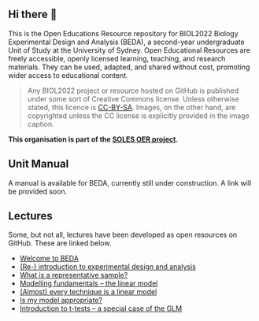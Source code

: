 ## Hi there 👋

<!--

**Here are some ideas to get you started:**

🙋‍♀️ A short introduction - what is your organization all about?
🌈 Contribution guidelines - how can the community get involved?
👩‍💻 Useful resources - where can the community find your docs? Is there anything else the community should know?
🍿 Fun facts - what does your team eat for breakfast?
🧙 Remember, you can do mighty things with the power of [Markdown](https://docs.github.com/github/writing-on-github/getting-started-with-writing-and-formatting-on-github/basic-writing-and-formatting-syntax)
-->
This is the Open Educations Resource repository for BIOL2022 Biology Experimental Design and Analysis (BEDA), a second-year undergraduate Unit of Study at the University of Sydney. Open Educational Resources are freely accessible, openly licensed learning, teaching, and research materials. They can be used, adapted, and shared without cost, promoting wider access to educational content. 

> Any BIOL2022 project or resource hosted on GitHub is published under some sort of Creative Commons license. Unless otherwise stated, this licence is [CC-BY-SA](https://creativecommons.org/licenses/by-sa/4.0/). Images, on the other hand, are copyrighted unless the CC license is explicitly provided in the image caption.

**This organisation is part of the [SOLES OER project](https://github.com/usyd-soles-edu).**

## Unit Manual

A manual is available for BEDA, currently still under construction. A link will be provided soon.

## Lectures

Some, but not all, lectures have been developed as open resources on GitHub. These are linked below.

- [Welcome to BEDA](https://biol2022.github.io/L00-Welcome-to-BEDA/)
- [(Re-) introduction to experimental design and analysis](https://biol2022.github.io/L01-intro-exp-design-analysis/)
- [What is a representative sample?](https://biol2022.github.io/L02a-represenative-sampling/)
- [Modelling fundamentals – the linear model](https://biol2022.github.io/L02b-linear-model/)
- [(Almost) every technique is a linear model](https://biol2022.github.io/L02c-all-linear-model/)
- [Is my model appropriate?](https://biol2022.github.io/L03a-model-appropriate/)
- [Introduction to t-tests – a special case of the GLM](https://biol2022.github.io/L03b-ttests/)
